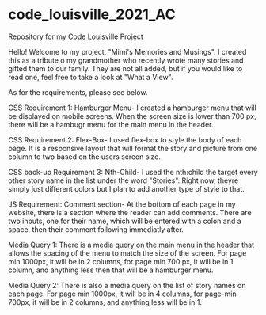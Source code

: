 # code_louisville_2021_AC
Repository for my Code Louisville Project

Hello! Welcome to my project, "Mimi's Memories and Musings". I created this as a tribute o my grandmother who recently wrote many stories and gifted them to our family. They are not all added, but if you would like to read one, feel free to take a look at "What a View".

As for the requirements, please see below.

CSS Requirement 1: Hamburger Menu- I created a hamburger menu that will be displayed on mobile screens. When the screen size is lower than 700 px, there will be a hambugr menu for the main menu in the header.

CSS Requirement 2: Flex-Box- I used flex-box to style the body of each page. It is a responsive layout that will format the story and picture from one column to two based on the users screen size.

CSS back-up Requirement 3: Nth-Child- I used the nth:child the target every other story name in the list under the word "Stories". Right now, theyre simply just different colors but I plan to add another type of style to that.

JS Requirement: Comment section- At the bottom of each page in my website, there is a section where the reader can add comments. There are two inputs, one for their name, which will be entered with a colon and a space, then their comment following immediatly after.

Media Query 1: There is a media query on the main menu in the header that allows the spacing of the menu to match the size of the screen. For page min 1000px, it will be in 2 columns, for page min 700 px, it will be in 1 column, and anything less then that will be a hamburger menu.

Media Query 2: There is also a media query on the list of story names on each page. For page min 1000px, it will be in 4 columns, for page-min 700px, it will be in 2 columns, and anything less will be in 1.
